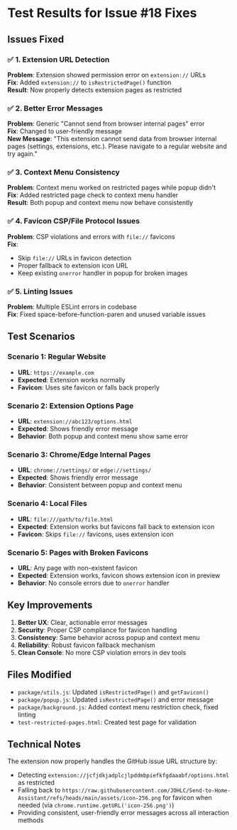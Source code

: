 # Test Results for Issue #18 Fixes

## Issues Fixed

### ✅ 1. Extension URL Detection
**Problem**: Extension showed permission error on `extension://` URLs  
**Fix**: Added `extension://` to `isRestrictedPage()` function  
**Result**: Now properly detects extension pages as restricted

### ✅ 2. Better Error Messages  
**Problem**: Generic "Cannot send from browser internal pages" error  
**Fix**: Changed to user-friendly message  
**New Message**: "This extension cannot send data from browser internal pages (settings, extensions, etc.). Please navigate to a regular website and try again."

### ✅ 3. Context Menu Consistency
**Problem**: Context menu worked on restricted pages while popup didn't  
**Fix**: Added restricted page check to context menu handler  
**Result**: Both popup and context menu now behave consistently

### ✅ 4. Favicon CSP/File Protocol Issues
**Problem**: CSP violations and errors with `file://` favicons  
**Fix**: 
- Skip `file://` URLs in favicon detection
- Proper fallback to extension icon URL
- Keep existing `onerror` handler in popup for broken images

### ✅ 5. Linting Issues
**Problem**: Multiple ESLint errors in codebase  
**Fix**: Fixed space-before-function-paren and unused variable issues

## Test Scenarios

### Scenario 1: Regular Website
- **URL**: `https://example.com`
- **Expected**: Extension works normally
- **Favicon**: Uses site favicon or falls back properly

### Scenario 2: Extension Options Page  
- **URL**: `extension://abc123/options.html`
- **Expected**: Shows friendly error message
- **Behavior**: Both popup and context menu show same error

### Scenario 3: Chrome/Edge Internal Pages
- **URL**: `chrome://settings/` or `edge://settings/`
- **Expected**: Shows friendly error message
- **Behavior**: Consistent between popup and context menu

### Scenario 4: Local Files
- **URL**: `file:///path/to/file.html`
- **Expected**: Extension works but favicons fall back to extension icon
- **Favicon**: Skips `file://` favicons, uses extension icon

### Scenario 5: Pages with Broken Favicons
- **URL**: Any page with non-existent favicon
- **Expected**: Extension works, favicon shows extension icon in preview
- **Behavior**: No console errors due to `onerror` handler

## Key Improvements

1. **Better UX**: Clear, actionable error messages
2. **Security**: Proper CSP compliance for favicon handling
3. **Consistency**: Same behavior across popup and context menu
4. **Reliability**: Robust favicon fallback mechanism
5. **Clean Console**: No more CSP violation errors in dev tools

## Files Modified

- `package/utils.js`: Updated `isRestrictedPage()` and `getFavicon()`
- `package/popup.js`: Updated `isRestrictedPage()` and error message
- `package/background.js`: Added context menu restriction check, fixed linting
- `test-restricted-pages.html`: Created test page for validation

## Technical Notes

The extension now properly handles the GitHub issue URL structure by:
- Detecting `extension://jcfjdkjadplcjlpddmbpiefkfgdaaabf/options.html` as restricted
- Falling back to `https://raw.githubusercontent.com/JOHLC/Send-to-Home-Assistant/refs/heads/main/assets/icon-256.png` for favicon when needed (via `chrome.runtime.getURL('icon-256.png')`)
- Providing consistent, user-friendly error messages across all interaction methods
